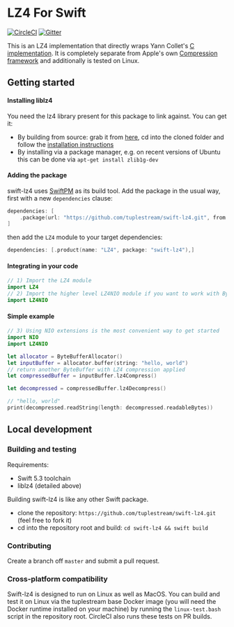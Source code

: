 # LZ4 For Swift

[![CircleCI](https://img.shields.io/circleci/build/github/tuplestream/swift-lz4)](https://app.circleci.com/pipelines/github/tuplestream/swift-lz4)
[![Gitter](https://badges.gitter.im/tuplestream/community.svg)](https://gitter.im/tuplestream/community?utm_source=badge&utm_medium=badge&utm_campaign=pr-badge)

This is an LZ4 implementation that directly wraps Yann Collet's [C implementation](https://github.com/lz4/lz4). It is completely separate from Apple's own [Compression framework](https://developer.apple.com/documentation/compression) and additionally is tested on Linux.

## Getting started

#### Installing liblz4

You need the lz4 library present for this package to link against. You can get it:

* By building from source: grab it from [here](https://github.com/lz4/lz4), cd into the cloned folder and follow the [installation instructions](https://github.com/lz4/lz4#installation)
* By installing via a package manager, e.g. on recent versions of Ubuntu this can be done via `apt-get install zlib1g-dev`

#### Adding the package

swift-lz4 uses [SwiftPM](https://swift.org/package-manager/) as its build tool. Add the package in the usual way, first with a new `dependencies` clause:

```swift
dependencies: [
    .package(url: "https://github.com/tuplestream/swift-lz4.git", from: "0.1.0")
]
```

then add the `LZ4` module to your target dependencies:

```swift
dependencies: [.product(name: "LZ4", package: "swift-lz4"),]
```

#### Integrating in your code

```swift
// 1) Import the LZ4 module
import LZ4
// 2) Import the higher level LZ4NIO module if you want to work with ByteBuffers
import LZ4NIO
```

#### Simple example

```swift
// 3) Using NIO extensions is the most convenient way to get started
import NIO
import LZ4NIO

let allocator = ByteBufferAllocator()
let inputBuffer = allocator.buffer(string: "hello, world")
// return another ByteBuffer with LZ4 compression applied
let compressedBuffer = inputBuffer.lz4Compress()

let decompressed = compressedBuffer.lz4Decompress()

// "hello, world"
print(decompressed.readString(length: decompressed.readableBytes))
```

## Local development

### Building and testing

Requirements:

* Swift 5.3 toolchain
* liblz4 (detailed above)

Building swift-lz4 is like any other Swift package.

* clone the repository: `https://github.com/tuplestream/swift-lz4.git` (feel free to fork it)
* cd into the repository root and build: `cd swift-lz4 && swift build`

### Contributing

Create a branch off `master` and submit a pull request.

### Cross-platform compatibility

Swift-lz4 is designed to run on Linux as well as MacOS. You can build and test it on Linux via the tuplestream base Docker image (you will need the Docker runtime installed on your machine) by running the `linux-test.bash` script in the repository root. CircleCI also runs these tests on PR builds.
